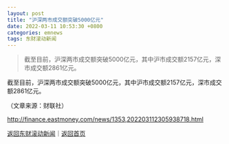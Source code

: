 ```yaml
---
layout: post
title: "沪深两市成交额突破5000亿元"
date: 2022-03-11 10:53:30 +0800
categories: emnews
tags: 东财滚动新闻
---
```

> 截至目前，沪深两市成交额突破5000亿元，其中沪市成交额2157亿元，深市成交额2861亿元。

<p>截至目前，沪深两市成交额突破5000亿元，其中沪市成交额2157亿元，深市成交额2861亿元。</p><p class="em_media">（文章来源：财联社）</p>

<http://finance.eastmoney.com/news/1353,202203112305938718.html>

[返回东财滚动新闻](//finews.withounder.com/emnews/)｜[返回首页](//finews.withounder.com/)